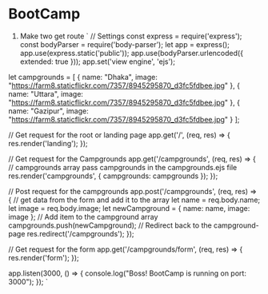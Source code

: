 # BootCamp

1. Make two get route
`
// Settings
const express = require('express');
const bodyParser = require('body-parser');
let app = express();
app.use(express.static('public'));
app.use(bodyParser.urlencoded({ extended: true }));
app.set('view engine', 'ejs');

let campgrounds = [
  { name: "Dhaka", image: "https://farm8.staticflickr.com/7357/8945295870_d3fc5fdbee.jpg" },
  { name: "Uttara", image: "https://farm8.staticflickr.com/7357/8945295870_d3fc5fdbee.jpg" },
  { name: "Gazipur", image: "https://farm8.staticflickr.com/7357/8945295870_d3fc5fdbee.jpg" }
];

// Get request for the root or landing page
app.get('/', (req, res) => {
  res.render('landing');
});

// Get request for the Campgrounds
app.get('/campgrounds', (req, res) => {
  // campgrounds array pass campgrounds in the campgrounds.ejs file 
  res.render('campgrounds', { campgrounds: campgrounds });
});

// Post request for the campgrounds 
app.post('/campgrounds', (req, res) => {
  // get data from the form and add it to the array 
  let name = req.body.name;
  let image = req.body.image;
  let newCampground = { name: name, image: image };
  // Add item to the campground array
  campgrounds.push(newCampground);
  // Redirect back to the campground-page
  res.redirect('/campgrounds');
});

// Get request for the form
app.get('/campgrounds/form', (req, res) => {
  res.render('form');
});


app.listen(3000, () => {
  console.log("Boss! BootCamp is running on port: 3000");
});
`
